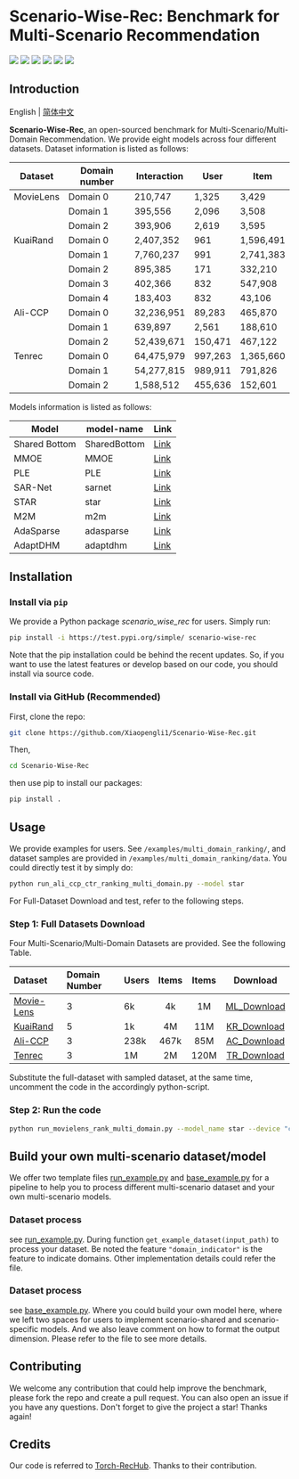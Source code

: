 # Scenario-Wise-Rec: Benchmark for Multi-Scenario Recommendation 
<p align="left">
  <img src='https://img.shields.io/badge/python-3.8+-brightgreen'>
  <img src='https://img.shields.io/badge/torch-1.13+-brightgreen'>
  <img src='https://img.shields.io/badge/scikit_learn-1.2.1+-brightgreen'>
  <img src='https://img.shields.io/badge/pandas-1.5.3+-brightgreen'>
  <img src="https://img.shields.io/pypi/l/torch-rechub">
<a href="https://hits.seeyoufarm.com"><img src="https://hits.seeyoufarm.com/api/count/incr/badge.svg?url=https%3A%2F%2Fgithub.com%2FXiaopengli1%2FScenario-Wise-Rec&count_bg=%2379C83D&title_bg=%23555555&icon=&icon_color=%23E7E7E7&title=hits&edge_flat=false"/></a>

## Introduction
English | [简体中文](README_CN.md)

**Scenario-Wise-Rec**, an open-sourced benchmark for Multi-Scenario/Multi-Domain Recommendation. We provide eight models across four different datasets.
Dataset information is listed as follows:

| Dataset   | Domain number | Interaction | User    | Item      |
|-----------|---------------|-------------|---------|-----------|
| MovieLens | Domain 0      | 210,747     | 1,325   | 3,429     |
|           | Domain 1      | 395,556     | 2,096   | 3,508     |
|           | Domain 2      | 393,906     | 2,619   | 3,595     |
| KuaiRand  | Domain 0      | 2,407,352   | 961     | 1,596,491 |
|           | Domain 1      | 7,760,237   | 991     | 2,741,383 |
|           | Domain 2      | 895,385     | 171     | 332,210   |
|           | Domain 3      | 402,366     | 832     | 547,908   |
|           | Domain 4      | 183,403     | 832     | 43,106    |
| Ali-CCP   | Domain 0      | 32,236,951  | 89,283  | 465,870   |
|           | Domain 1      | 639,897     | 2,561   | 188,610   |
|           | Domain 2      | 52,439,671  | 150,471 | 467,122   |
| Tenrec    | Domain 0      | 64,475,979  | 997,263 | 1,365,660 |
|           | Domain 1      | 54,277,815  | 989,911 | 791,826   |
|           | Domain 2      | 1,588,512   | 455,636 | 152,601   |

Models information is listed as follows:

| Model         | model-name     | Link                                              |
|---------------|----------------|---------------------------------------------------|
| Shared Bottom | SharedBottom   | [Link](https://link.springer.com/article/10.1023/A:1007379606734) |
| MMOE          | MMOE           | [Link](https://www.kdd.org/kdd2018/accepted-papers/view/modeling-task-relationships-in-multi-task-learning-with-multi-gate-mixture-) |
| PLE           | PLE            | [Link](https://dl.acm.org/doi/10.1145/3383313.3412236) |
| SAR-Net       | sarnet         | [Link](https://arxiv.org/abs/2110.06475) |
| STAR          | star           | [Link](https://dl.acm.org/doi/abs/10.1145/3459637.3481941) | 
| M2M           | m2m            | [Link](https://dl.acm.org/doi/abs/10.1145/3488560.3498479) |
| AdaSparse     | adasparse      | [Link](https://arxiv.org/abs/2206.13108) |
| AdaptDHM      | adaptdhm       | [Link](https://arxiv.org/abs/2211.12105) |


[//]: # (Check our paper: [Scenario-Wise Rec: A Multi-Scenario Recommendation Benchmark]&#40;&#41;.)

## Installation

### Install via `pip`
We provide a Python package *scenario_wise_rec* for users. Simply run:
```sh
pip install -i https://test.pypi.org/simple/ scenario-wise-rec
```

Note that the pip installation could be behind the recent updates. So, if you want to use the latest features or develop based on our code, you should install via source code.

### Install via GitHub (Recommended)

First, clone the repo:
```sh
git clone https://github.com/Xiaopengli1/Scenario-Wise-Rec.git
```

Then, 

```sh
cd Scenario-Wise-Rec
```

then use pip to install our packages:

```sh
pip install .
```

## Usage
We provide examples for users. See `/examples/multi_domain_ranking/`, and dataset samples are provided in `/examples/multi_domain_ranking/data`. You could directly test it by simply do:
```sh
python run_ali_ccp_ctr_ranking_multi_domain.py --model star
```
For Full-Dataset Download and test, refer to the following steps.

### Step 1: Full Datasets Download

Four Multi-Scenario/Multi-Domain Datasets are provided. See the following Table.

| Dataset                                                                         | Domain  Number | Users           | Items | Items |    Download     |
|:--------------------------------------------------------------------------------|:---------------|:----------------|:-----:|:-----:|:---------------:|
| [Movie-Lens](https://grouplens.org/datasets/movielens/)                         | 3              | 6k              |  4k   |  1M   | [ML_Download](https://drive.google.com/file/d/1c8yqnw0U5oTfz_Yowtd9D37UUIIAeIiM/view?usp=sharing) | 
| [KuaiRand](https://kuairand.com/)                                               | 5              | 1k              |  4M   |  11M  | [KR_Download](https://drive.google.com/file/d/1-39JNTQ-NCW1O0bFA6YtP_Rg1yl0QiSQ/view?usp=sharing) | 
| [Ali-CCP](https://tianchi.aliyun.com/dataset/408)                               | 3              | 238k            | 467k  |  85M  | [AC_Download](https://drive.google.com/drive/folders/1plgdPg_MGlgJbyFr6FAqmWnAgkL-qAxm?usp=sharing) | 
| [Tenrec](https://static.qblv.qq.com/qblv/h5/algo-frontend/tenrec\_dataset.html) | 3              | 1M              |  2M   | 120M  | [TR_Download](https://drive.google.com/file/d/1mZcUlbXoEjBLTT7y9wqJacHzZsmh0V-I/view?usp=sharing) | 

Substitute the full-dataset with sampled dataset, at the same time, uncomment the code in the accordingly python-script.

### Step 2: Run the code 
```sh
python run_movielens_rank_multi_domain.py --model_name star --device "cuda:0" --seed 2022 
```

[//]: # (## Citation)

## Build your own multi-scenario dataset/model
We offer two template files [run_example.py]() and [base_example.py]() for a pipeline to help you to process different multi-scenario dataset and your own multi-scenario models. 

### Dataset process
see [run_example.py]().
During function `get_example_dataset(input_path)` to process your dataset. Be noted the feature 
`"domain_indicator"` is the feature to indicate domains. Other implementation details could refer the file.

### Dataset process
see [base_example.py]().
Where you could build your own model here, where we left two spaces for users to implement scenario-shared 
and scenario-specific models. And we also leave comment on how to format the output dimension. Please refer to 
the file to see more details.  

## Contributing
We welcome any contribution that could help improve the benchmark, please fork the repo and create a pull request. You can also open an issue if you have any questions. 
Don't forget to give the project a star! Thanks again!


## Credits
Our code is referred to [Torch-RecHub](https://github.com/datawhalechina/torch-rechub). Thanks to their contribution.
